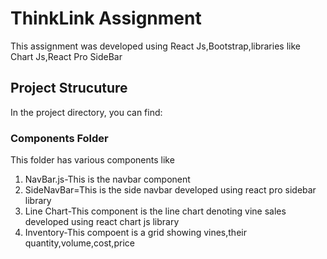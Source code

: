 # ThinkLink Assignment

This assignment was developed using React Js,Bootstrap,libraries like Chart Js,React Pro SideBar

## Project Strucuture

In the project directory, you can find:

### Components Folder

This folder has various components like
1. NavBar.js-This is the navbar component
2. SideNavBar=This is the side navbar developed using react pro sidebar library
3. Line Chart-This component is the line chart denoting vine sales developed using react chart js library
4. Inventory-This compoent is a grid showing vines,their quantity,volume,cost,price
